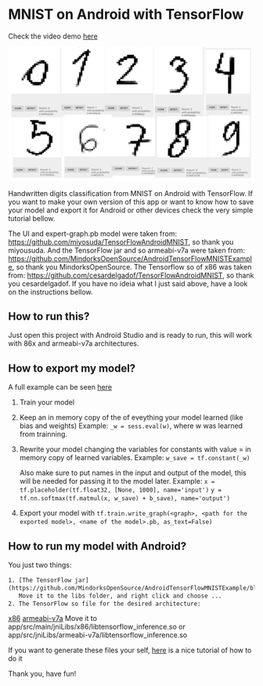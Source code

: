 # MNIST on Android with TensorFlow

Check the video demo [here](https://www.youtube.com/watch?v=gahi0Hjgokw)

![Image](images/demo.png)

Handwritten digits classification from MNIST on Android with TensorFlow.
If you want to make your own version of this app or want to know
how to save your model and export it for Android or other devices check the
very simple tutorial bellow.  

The UI and expert-graph.pb model were taken from: https://github.com/miyosuda/TensorFlowAndroidMNIST, so thank you miyousuda.
And the TensorFlow jar and so armeabi-v7a were taken from: https://github.com/MindorksOpenSource/AndroidTensorFlowMNISTExample,
so thank you MindorksOpenSource.
The Tensorflow so of x86 was taken from: https://github.com/cesardelgadof/TensorFlowAndroidMNIST, so thank you cesardelgadof.
If you have no ideia what I just said above, have a look on the instructions bellow.


## How to run this?

Just open this project with Android Studio and is ready to run, this will work
with 86x and armeabi-v7a architectures.

## How to export my model?

A full example can be seen [here]()

1. Train your model
2. Keep an in memory copy of the of eveything your model learned (like bias and weights)
   Example: `_w = sess.eval(w)`, where w was learned from trainning.
3. Rewrite your model changing the variables for constants with value = in memory copy of learned variables.
   Example: `w_save = tf.constant(_w)`  
   
   Also make sure to put names in the input and output of the model, this will be needed for passing it to the model later.
   Example: `x = tf.placeholder(tf.float32, [None, 1000], name='input')`
            `y = tf.nn.softmax(tf.matmul(x, w_save) + b_save), name='output')`  
4. Export your model with `tf.train.write_graph(<graph>, <path for the exported model>, <name of the model>.pb, as_text=False)`

## How to run my model with Android?

You just two things:

    1. [The TensorFlow jar](https://github.com/MindorksOpenSource/AndroidTensorFlowMNISTExample/blob/master/app/libs/libandroid_tensorflow_inference_java.jar) 
       Move it to the libs folder, and right click and choose ...
    2. The TensorFlow so file for the desired architecture:  
[x86](https://github.com/cesardelgadof/TensorFlowAndroidMNIST/blob/master/app/src/main/jniLibs/x86/libtensorflow_mnist.so)
[armeabi-v7a](https://github.com/MindorksOpenSource/AndroidTensorFlowMNISTExample/tree/master/app/src/main/jniLibs/armeabi-v7a)
       Move it to app/src/main/jniLibs/x86/libtensorflow_inference.so or app/src/jniLibs/armeabi-v7a/libtensorflow_inference.so

If you want to generate these files your self, [here](https://blog.mindorks.com/creating-custom-model-for-android-using-tensorflow-3f963d270bfb) is a nice tutorial of how to do it

Thank you, have fun!

